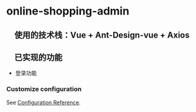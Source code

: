 # online-shopping-admin

## &ensp;&ensp;使用的技术栈：Vue + Ant-Design-vue + Axios

## &ensp;&ensp;已实现的功能

* 登录功能

### Customize configuration
See [Configuration Reference](https://cli.vuejs.org/config/).
